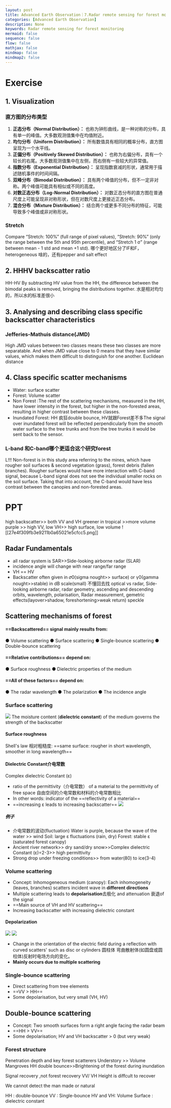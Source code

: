 ```yaml
---
layout: post
title: Advanced Earth Observation｜7.Radar remote sensing for forest monitoring
categories: [Advanced Earth Observation]
description: None
keywords: Radar remote sensing for forest monitoring
mermaid: false
sequence: false
flow: false
mathjax: false
mindmap: false
mindmap2: false
---
```

# Exercise
## 1. Visualization
### 直方图的分布类型
1. **正态分布（Normal Distribution）：** 也称为钟形曲线，是一种对称的分布，具有单一的峰值。大多数观测值集中在均值附近。
2. **均匀分布（Uniform Distribution）：** 所有数值具有相同的概率分布，直方图呈现为一个水平线。
3. **正偏分布（Positively Skewed Distribution）：** 也称为右偏分布，具有一个较长的右尾。大多数观测值集中在左侧，而右侧有一些较大的异常值。
4. **指数分布（Exponential Distribution）：** 呈现指数衰减的形状，通常用于描述随机事件的时间间隔。
5. **双峰分布（Bimodal Distribution）：** 具有两个峰值的分布，但不一定非对称。两个峰值可能具有相似或不同的高度。
6. **对数正态分布（Log-Normal Distribution）：** 对数正态分布的直方图在普通尺度上可能呈现非对称形状，但在对数尺度上更接近正态分布。
7. **混合分布（Mixture Distribution）：** 结合两个或更多不同分布的特征，可能导致多个峰值或非对称形状。
### Stretch 
Compare “Stretch: 100%” (full range of pixel values), “Stretch: 90%” (only the range between the 5th and 95th percentile), and “Stretch 1 σ” (range between mean - 1 std and mean +1 std).
哪个更好地区分了IF和F，heterogeneous 啥的，还有pepper and salt effect
## 2. HHHV backscatter ratio
HH-HV
By subtracting HV value from the HH, the difference between the bimodal peaks is removed, bringing the distributions together. 
水是相对均匀的，所以水的标准差很小
## 3. Analysing and describing class specific backscatter characteristics
### Jefferies-Mathuis distance(JMD)
High JMD values between two classes means these two classes are more separatable. And when JMD value close to 0 means that they have similar values, which makes them difficult to distinguish for one another.
Euclidean distance
## 4. Class specific scatter mechanisms
- Water: surface scatter
- Forest: Volume scatter
- Non Forest :The rest of the scattering mechanisms, measured in the HH, have lower intensity in the forest, but higher in the non-forested areas, resulting in higher contrast between these classes. 
- Inundated Forest: HH 疯狂double bounce, HV就跟Forest差不多The signal over inundated forest will be reflected perpendicularly from the smooth water surface to the tree trunks and from the tree trunks it would be sent back to the sensor. 
### L-band 和C-band哪个更适合这个研究forest
L!!!
Non-forest is in this study area referring to the mines, which have rougher soil surfaces & second vegetation (grass), forest debris (fallen branches). Rougher surfaces would have more interaction with C-band signal, because L-band signal does not see the individual smaller rocks on the soil surface. Taking that into account, the C-band would have less contrast between the canopies and non-forested areas. 
# PPT
high backscatter>> both VV and VH
greener in tropical >>more volume 
purple >> high VV, low VH>> high surface, low volume
![[27e4f309fb3e9211b0a65021e5cfcc5.png]]
## Radar Fundamentals
- all radar system is SAR>>Side-looking airborne radar (SLAR)
- incidence angle will change with near range/far range
- VH == HV
- Backscatter often given in 𝜎0(sigma nought>> surface) or γ0(gamma nought>>stable) in dB scale(small)
不懂回去找
optical vs radar, Side-looking airborne radar, radar geometry, ascending and descending orbits, wavelength, polarisation, Radar measurement, gemetric effects(layover>shadow, foreshortening>weak return) speckle
## Scattering mechanisms of forest
#### ==Backscattered== signal mainly results from:
● Volume scattering
● Surface scattering
● Single-bounce scattering
● Double-bounce scattering
#### ==Relative contributions== depend on:
● Surface roughness
● Dielectric properties of the medium
#### ==All of these factors== depend on:
● The radar wavelength
● The polarization
● The incidence angle
### Surface scattering
![](/images/posts/2f4f0e61b7d8e2fae60e8ccfc56b913.png)
The moisture content (**dielectric constant**) of the medium governs the strength of the backscatter
#### Surface roughness
Shell's  law
相对粗糙度: ==same surface: rougher in short wavelength, smoother in long wavelength==
#### Dielectric Constant介电常数
Complex dielectric Constant (ε)
-  ratio of the permittivity（介电常数） of a material to the permittivity of free space 自由空间的介电常数和材料的介电常数相比
-  In other words: indicator of the ==reflectivity of a material==
-  ==increasing ε leads to increasing backscatter==
![](/images/posts/b7f5649cce5b0c06f980117839480fc.png)
##### 例子
- 介电常数的波动(fluctuation)
    Water is purple, because the wave of the water >> wind
    Soil: large ε fluctuations (rain, dry)
    Forest: stable ε (saturated forest canopy) 
- Ancient river network>> dry sand/dry snow>>Complex dielectric Constant (ε)=2-3>> high permittivity
- Strong drop under freezing conditions>> from water(80) to ice(3-4)
### Volume scattering
- Concept: Inhomogeneous medium (canopy): Each inhomogeneity (leaves, branches) scatters incident wave in **different directions**
- Multiple scattering leads to **depolarisation**去极化 and attenuation 衰退of the signal
- ==Main source of VH and HV scattering==
- Increasing backscatter with increasing dielectric constant
#### Depolarization
![](/images/posts/c80d4cfd88d6dba18df1ef4b008ef05.png)
![](/images/posts/6475e0d229f88d477968906958ce2da.png)
- Change in the orientation of the electric field during a reflection with curved scatters' such as disc or cylinders 圆柱体
     弯曲散射体(如圆盘或圆柱体)反射时电场方向的变化。
- **Mainly occurs due to multiple scattering**
### Single-bounce scattering
- Direct scattering from tree elements
- ==VV > HH==
- Some depolarisation, but very small (VH, HV)
## Double-bounce scattering
- Concept: Two smooth surfaces form a right angle facing the radar beam 
- ==HH > VV==
- Some depolarisation; HV and VH backscatter > 0 (but very weak)
### Forest structure
Penetration depth and key forest scatterers
Understory >> Volume
Mangroves HH double bounce>>Brightening of the forest during inundation

Signal recovery ,not forest recovery
VV/ VH Height is diffcult to recover

We cannot detect the man made or natural 

HH : double-bounce
VV : Single-bounce
HV and VH: Volume 
Surface : dielectric constant